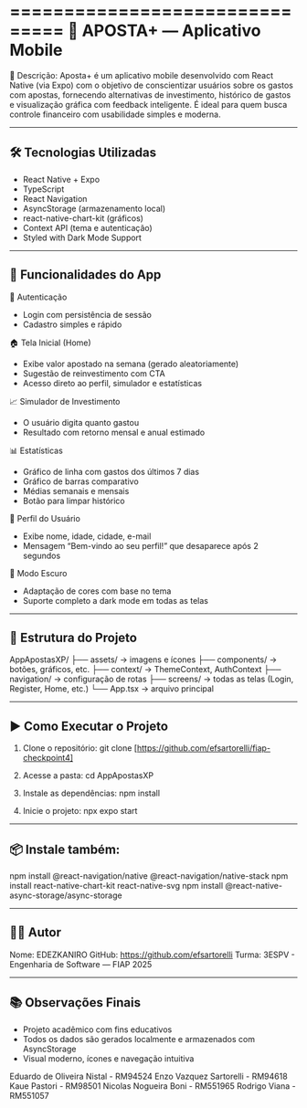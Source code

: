 ===============================
🎯 APOSTA+ — Aplicativo Mobile
===============================

📌 Descrição:
Aposta+ é um aplicativo mobile desenvolvido com React Native (via Expo) com o objetivo de conscientizar usuários sobre os gastos com apostas, fornecendo alternativas de investimento, histórico de gastos e visualização gráfica com feedback inteligente. É ideal para quem busca controle financeiro com usabilidade simples e moderna.

---------------------------------------
🛠️ Tecnologias Utilizadas
---------------------------------------
- React Native + Expo
- TypeScript
- React Navigation
- AsyncStorage (armazenamento local)
- react-native-chart-kit (gráficos)
- Context API (tema e autenticação)
- Styled with Dark Mode Support

---------------------------------------
📱 Funcionalidades do App
---------------------------------------

🔐 Autenticação
- Login com persistência de sessão
- Cadastro simples e rápido

🏠 Tela Inicial (Home)
- Exibe valor apostado na semana (gerado aleatoriamente)
- Sugestão de reinvestimento com CTA
- Acesso direto ao perfil, simulador e estatísticas

📈 Simulador de Investimento
- O usuário digita quanto gastou
- Resultado com retorno mensal e anual estimado

📊 Estatísticas
- Gráfico de linha com gastos dos últimos 7 dias
- Gráfico de barras comparativo
- Médias semanais e mensais
- Botão para limpar histórico

👤 Perfil do Usuário
- Exibe nome, idade, cidade, e-mail
- Mensagem “Bem-vindo ao seu perfil!” que desaparece após 2 segundos

🌙 Modo Escuro
- Adaptação de cores com base no tema
- Suporte completo a dark mode em todas as telas

---------------------------------------
📁 Estrutura do Projeto
---------------------------------------

AppApostasXP/
├── assets/               → imagens e ícones
├── components/           → botões, gráficos, etc.
├── context/              → ThemeContext, AuthContext
├── navigation/           → configuração de rotas
├── screens/              → todas as telas (Login, Register, Home, etc.)
└── App.tsx               → arquivo principal

---------------------------------------
▶️ Como Executar o Projeto
---------------------------------------

1. Clone o repositório:
   git clone [https://github.com/efsartorelli/fiap-checkpoint4]

2. Acesse a pasta:
   cd AppApostasXP

3. Instale as dependências:
   npm install

4. Inicie o projeto:
   npx expo start

---------------------------------------
📦 Instale também:
---------------------------------------

npm install @react-navigation/native @react-navigation/native-stack
npm install react-native-chart-kit react-native-svg
npm install @react-native-async-storage/async-storage

---------------------------------------
👨‍💻 Autor
---------------------------------------
Nome: EDEZKANIRO
GitHub: https://github.com/efsartorelli 
Turma: 3ESPV - Engenharia de Software — FIAP 2025

---------------------------------------
📚 Observações Finais
---------------------------------------
- Projeto acadêmico com fins educativos
- Todos os dados são gerados localmente e armazenados com AsyncStorage
- Visual moderno, ícones e navegação intuitiva

Eduardo de Oliveira Nistal - RM94524
Enzo Vazquez Sartorelli - RM94618 
Kaue Pastori - RM98501
Nicolas Nogueira Boni - RM551965 
Rodrigo Viana - RM551057
